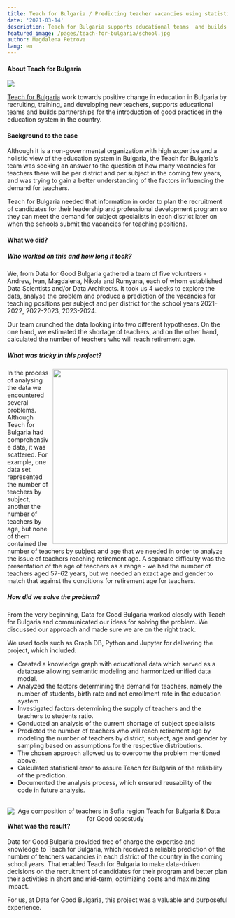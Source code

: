 ```yaml
---
title: Teach for Bulgaria / Predicting teacher vacancies using statistical sampling
date: '2021-03-14'
description: Teach for Bulgaria supports educational teams  and builds partnerships for the introduction of good practices in the education system in the country. We helped them predict future teacher vacancies using statistical sampling techniques.
featured_image: /pages/teach-for-bulgaria/school.jpg
author: Magdalena Petrova
lang: en
---
```


#### About Teach for Bulgaria

![](/pages/teach-for-bulgaria/Zaedno_v_chas_EN-Logo_RGB_raster_transparency.png)

[Teach for Bulgaria](https://zaednovchas.bg/en/) work towards positive change in education in Bulgaria by recruiting, training, and developing new teachers, supports educational teams  and builds partnerships for the introduction of good practices in the education system in the country.


#### Background to the case
Although it is a non-governmental organization with high expertise and a holistic view of the education system in Bulgaria, the Teach for Bulgaria’s team was seeking an answer to the question of how many vacancies for teachers there will be per district and per subject  in the coming few years, and was trying to gain a better understanding of the factors influencing the demand for teachers.

Teach for Bulgaria needed that information in order to plan the recruitment of candidates for their leadership and professional development program so they can meet the demand for subject specialists in each district later on when the schools submit the  vacancies for teaching positions.

#### What we did?
##### Who worked on this and how long it took?

We, from Data for Good Bulgaria gathered a team of five volunteers - Andrew, Ivan, Magdalena, Nikola and Rumyana, each of whom established Data Scientists and/or Data Architects.
It took us 4 weeks to explore the data, analyse the problem and produce a prediction of the vacancies for teaching positions per subject and per district for the school years  2021-2022, 2022-2023, 2023-2024.

Our team crunched the data looking into two different hypotheses. On the one hand, we estimated the shortage of teachers, and on the other hand, calculated the number of teachers who will reach retirement age.

##### What was tricky in this project?
<img align="right" src="/pages/teach-for-bulgaria/what-we-did-Teach-for-Bulgaria-Data-for-Good-casestudy.PNG" width="400">In the process of analysing the data we encountered several problems. Although Teach for Bulgaria had comprehensive data, it was scattered. For example, one data set represented the number of teachers by subject, another the number of teachers by age, but none of them contained the number of teachers by subject and age that we needed in order to analyze the issue of teachers reaching retirement age. A separate difficulty was the presentation of the age of teachers as a range - we had the number of teachers aged 57-62 years, but we needed an exact age and gender to match that against the conditions for retirement age for teachers.

##### How did we solve the problem?
From the very beginning, Data for Good Bulgaria worked closely with Teach for Bulgaria and communicated our ideas for solving the problem. We discussed our approach and made sure we are on the right track.

We used tools such as Graph DB, Python and Jupyter for delivering the project, which included:
* Created a knowledge graph with educational data which served as a database allowing semantic modeling and harmonized unified data model.
* Analyzed the factors determining the demand for teachers, namely the number of students, birth rate and net enrollment rate in the education system
* Investigated factors determining the supply of teachers and the teachers to students ratio.
* Conducted an analysis of the current shortage of subject specialists
* Predicted the number of teachers who will reach retirement age by modeling the number of teachers by district, subject, age and gender by sampling based on assumptions for the respective distributions.
* The chosen approach allowed us to overcome the problem mentioned above.
* Calculated statistical error to assure Teach for Bulgaria of the reliability of the prediction.
* Documented the analysis process, which ensured reusability of the code in future analysis.
<br/><br/>
<p align="center">
<img src="/pages/teach-for-bulgaria/age-composition-of-teachers-in-Sofia-region-Teach-for-Bulgaria-Data-for-Good-casestudy.png"
     alt="Age composition of teachers in Sofia region Teach for Bulgaria & Data for Good casestudy"
     style="float: left; margin-right: 10px;" />
</p>

#### What was the result?
Data for Good Bulgaria provided free of charge the expertise and knowledge to Teach for Bulgaria, which received a reliable prediction of the number of teachers vacancies in each district of the country in the coming school years. That enabled Teach for Bulgaria to make data-driven decisions on the recruitment of candidates for their program and better plan their activities in short and mid-term, optimizing costs and maximizing impact.

For us, at Data for Good Bulgaria, this project was a valuable and purposeful experience.
